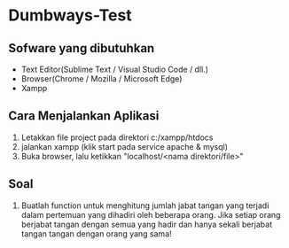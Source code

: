 # Dumbways-Test

## Sofware yang dibutuhkan

- Text Editor(Sublime Text / Visual Studio Code / dll.)
- Browser(Chrome / Mozilla / Microsoft Edge)
- Xampp

## Cara Menjalankan Aplikasi

1. Letakkan file project pada direktori c:/xampp/htdocs
2. jalankan xampp (klik start pada service apache & mysql)
3. Buka browser, lalu ketikkan "localhost/<nama direktori/file>"

## Soal

1. Buatlah function untuk menghitung jumlah jabat tangan yang terjadi dalam pertemuan yang dihadiri oleh beberapa orang. Jika setiap orang berjabat tangan dengan semua yang hadir dan hanya sekali berjabat tangan tangan dengan orang yang sama!